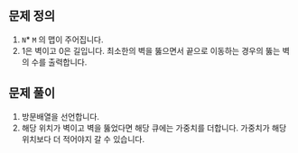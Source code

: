## 문제 정의

1. `N`* `M` 의 맵이 주어집니다.
2. 1은 벽이고 0은 길입니다. 최소한의 벽을 뚫으면서 끝으로 이동하는 경우의 뚫는 벽의 수를 출력합니다.

## 문제 풀이

1. 방문배열을 선언합니다.
2. 해당 위치가 벽이고 벽을 뚫었다면 해당 큐에는 가중치를 더합니다. 가중치가 해당 위치보다 더 적어야지 갈 수 있습니다.